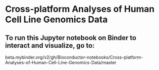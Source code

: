 # Cross-platform Analyses of Human Cell Line Genomics Data

## To run this Jupyter notebook on Binder to interact and visualize, go to:
beta.mybinder.org/v2/gh/Bioconductor-notebooks/Cross-platform-Analyses-of-Human-Cell-Line-Genomics-Data/master

